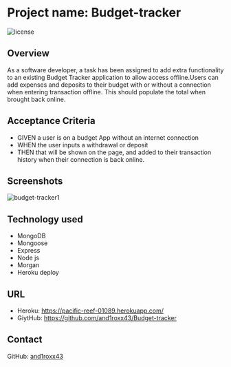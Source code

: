 # Project name: Budget-tracker

![license](https://img.shields.io/badge/License-MIT%202.0-blue.svg)

## Overview

As a software developer, a task has been assigned to add extra functionality to an existing Budget Tracker application to allow access offline.Users can add expenses and deposits to their budget with or without a connection when entering transaction offline. This should populate the total when brought back online.

## Acceptance Criteria

- GIVEN a user is on a budget App without an internet connection
- WHEN the user inputs a withdrawal or deposit
- THEN that will be shown on the page, and added to their transaction history when their connection is back online.

## Screenshots
![budget-tracker1](https://user-images.githubusercontent.com/14179472/129048286-a9fb77bb-ed0a-4e39-8c86-f29d8e9dbce7.png)

## Technology used
- MongoDB
- Mongoose
- Express
- Node js
- Morgan
- Heroku deploy

## URL
- Heroku: https://pacific-reef-01089.herokuapp.com/ 
- GiytHub: https://github.com/and1roxx43/Budget-tracker

## Contact

GitHub: [and1roxx43](https://github.com/and1roxx43)